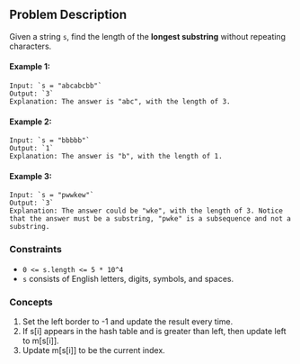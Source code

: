 ## Problem Description

Given a string `s`, find the length of the **longest substring** without repeating characters.


#### Example 1:
```plaintext\n
Input: `s = "abcabcbb"`
Output: `3`
Explanation: The answer is "abc", with the length of 3.
```
#### Example 2:
```plaintext\n
Input: `s = "bbbbb"`
Output: `1`
Explanation: The answer is "b", with the length of 1.
```
#### Example 3:
```plaintext\n
Input: `s = "pwwkew"`
Output: `3`
Explanation: The answer could be "wke", with the length of 3. Notice that the answer must be a substring, "pwke" is a subsequence and not a substring.
```
### Constraints

- `0 <= s.length <= 5 * 10^4`
- `s` consists of English letters, digits, symbols, and spaces.

### Concepts
1. Set the left border to -1 and update the result every time.
2. If s[i] appears in the hash table and is greater than left, then update left to m[s[i]].
3. Update m[s[i]] to be the current index.
